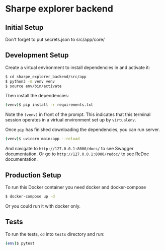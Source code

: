 # Sharpe explorer backend

## Initial Setup

Don't forget to put secrets.json to src/app/core/

## Development Setup

Create a virtual environment to install dependencies in and activate it:

```sh
$ cd sharpe_explorer_backend/src/app
$ python3 -m venv venv
$ source env/bin/activate
```

Then install the dependencies:

```sh
(venv)$ pip install -r requirements.txt
```
Note the `(venv)` in front of the prompt. This indicates that this terminal
session operates in a virtual environment set up by `virtualenv`.

Once `pip` has finished downloading the dependencies, you can run server.

```sh
(venv)$ uvicorn main:app --reload
```

And navigate to `http://127.0.0.1:8000/docs/` to see Swagger documentation.
Or go to `http://127.0.0.1:8000/redoc/` to see ReDoc documentation.

## Production Setup

To run this Docker container you need docker and docker-compose
```sh
$ docker-compose up -d
```
Or you could run it with docker only.

## Tests

To run the tests, `cd` into `tests` directory and run:
```sh
(env)$ pytest
```